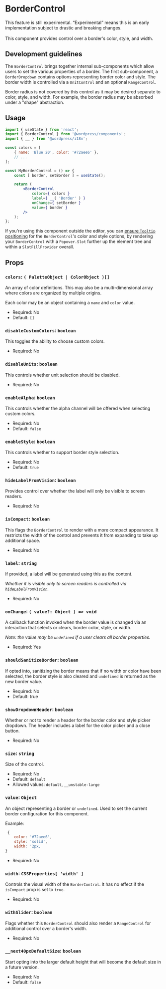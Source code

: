 # BorderControl

<div class="callout callout-alert">
This feature is still experimental. “Experimental” means this is an early implementation subject to drastic and breaking changes.
</div>
<br />
This component provides control over a border's color, style, and width.

## Development guidelines

The `BorderControl` brings together internal sub-components which allow users to
set the various properties of a border. The first sub-component, a
`BorderDropdown` contains options representing border color and style. The
border width is controlled via a `UnitControl` and an optional `RangeControl`.

Border radius is not covered by this control as it may be desired separate to
color, style, and width. For example, the border radius may be absorbed under
a "shape" abstraction.

## Usage

```jsx
import { useState } from 'react';
import { BorderControl } from '@wordpress/components';
import { __ } from '@wordpress/i18n';

const colors = [
	{ name: 'Blue 20', color: '#72aee6' },
	// ...
];

const MyBorderControl = () => {
	const [ border, setBorder ] = useState();

	return (
		<BorderControl
			colors={ colors }
			label={ __( 'Border' ) }
			onChange={ setBorder }
			value={ border }
		/>
	);
};
```

If you're using this component outside the editor, you can
[ensure `Tooltip` positioning](/packages/components/README.md#popovers-and-tooltips)
for the `BorderControl`'s color and style options, by rendering your
`BorderControl` with a `Popover.Slot` further up the element tree and within a
`SlotFillProvider` overall.

## Props

### `colors`: `( PaletteObject | ColorObject )[]`

An array of color definitions. This may also be a multi-dimensional array where
colors are organized by multiple origins.

Each color may be an object containing a `name` and `color` value.

-   Required: No
-   Default: `[]`

### `disableCustomColors`: `boolean`

This toggles the ability to choose custom colors.

-   Required: No

### `disableUnits`: `boolean`

This controls whether unit selection should be disabled.

-   Required: No

### `enableAlpha`: `boolean`

This controls whether the alpha channel will be offered when selecting
custom colors.

-   Required: No
-   Default: `false`

### `enableStyle`: `boolean`

This controls whether to support border style selection.

-   Required: No
-   Default: `true`

### `hideLabelFromVision`: `boolean`

Provides control over whether the label will only be visible to screen readers.

-   Required: No

### `isCompact`: `boolean`

This flags the `BorderControl` to render with a more compact appearance. It
restricts the width of the control and prevents it from expanding to take up
additional space.

-   Required: No

### `label`: `string`

If provided, a label will be generated using this as the content.

_Whether it is visible only to screen readers is controlled via
`hideLabelFromVision`._

-   Required: No

### `onChange`: `( value?: Object ) => void`

A callback function invoked when the border value is changed via an interaction
that selects or clears, border color, style, or width.

_Note: the value may be `undefined` if a user clears all border properties._

-   Required: Yes

### `shouldSanitizeBorder`: `boolean`

If opted into, sanitizing the border means that if no width or color have been
selected, the border style is also cleared and `undefined` is returned as the
new border value.

-   Required: No
-   Default: true

### `showDropdownHeader`: `boolean`

Whether or not to render a header for the border color and style picker
dropdown. The header includes a label for the color picker and a close button.

-   Required: No

### `size`: `string`

Size of the control.

-   Required: No
-   Default: `default`
-   Allowed values: `default`, `__unstable-large`

### `value`: `Object`

An object representing a border or `undefined`. Used to set the current border
configuration for this component.

Example:

```js
 {
	color: '#72aee6',
	style: 'solid',
	width: '2px,
}
```

-   Required: No

### `width`: `CSSProperties[ 'width' ]`

Controls the visual width of the `BorderControl`. It has no effect if the
`isCompact` prop is set to `true`.

-   Required: No

### `withSlider`: `boolean`

Flags whether this `BorderControl` should also render a `RangeControl` for
additional control over a border's width.

-   Required: No

### `__next40pxDefaultSize`: `boolean`

Start opting into the larger default height that will become the default size in a future version.

-   Required: No
-   Default: `false`
